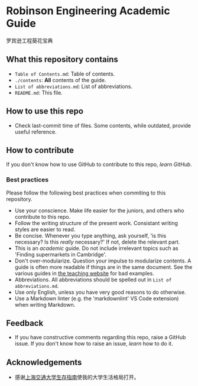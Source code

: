 # Robinson Engineering Academic Guide

罗宾逊工程葵花宝典

## What this repository contains

- `Table of Contents.md`: Table of contents.
- `./contents`: **All** contents of the guide.
- `List of abbreviations.md`: List of abbreviations.
- `README.md`: This file.

## How to use this repo

- Check last-commit time of files. Some contents, while outdated, provide useful reference.

## How to contribute

If you don't know how to use GitHub to contribute to this repo, *learn GitHub*.

### Best practices

Please follow the following best practices when commiting to this repository.

- Use your conscience. Make life easier for the juniors, and others who contribute to this repo.
- Follow the writing structure of the present work. Consistant writing styles are easier to read.
- Be concise. Whenever you type anything, ask yourself, 'is this necessary? Is this *really* necessary?' If not, delete the relevant part.
- This is an *academic* guide. Do not include irrelevant topics such as 'Finding supermarkets in Cambridge'.
- Don't over-modularize. Question your impulse to modularize contents. A guide is often more readable if things are in the same document. See the various guides in [the teaching website](https://teaching.eng.cam.ac.uk/) for bad examples.
- Abbreviations. All abbreviations should be spelled out in `List of abbreviations.md`.
- Use only English, unless you have very good reasons to do otherwise.
- Use a Markdown linter (e.g. the 'markdownlint' VS Code extension) when writing Markdown.

## Feedback

- If you have constructive comments regarding this repo, raise a GitHub issue. If you don't know how to raise an issue, *learn* how to do it.

## Acknowledgements

- 感谢[上海交通大学生存指南](https://github.com/SurviveSJTU/SurviveSJTUManual)使我的大学生活格局打开。
